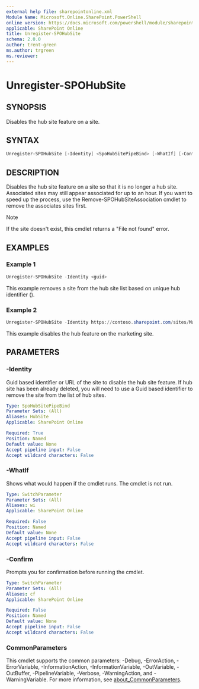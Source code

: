 ```yaml
---
external help file: sharepointonline.xml
Module Name: Microsoft.Online.SharePoint.PowerShell
online version: https://docs.microsoft.com/powershell/module/sharepoint-online/unregister-spohubsite
applicable: SharePoint Online
title: Unregister-SPOHubSite
schema: 2.0.0
author: trent-green
ms.author: trgreen
ms.reviewer:
---
```


# Unregister-SPOHubSite

## SYNOPSIS

Disables the hub site feature on a site.

## SYNTAX

```powershell
Unregister-SPOHubSite [-Identity] <SpoHubSitePipeBind> [-WhatIf] [-Confirm] [<CommonParameters>]
```

## DESCRIPTION

Disables the hub site feature on a site so that it is no longer a hub site. Associated sites may still appear associated for up to an hour. If you want to speed up the process, use the Remove-SPOHubSiteAssociation cmdlet to remove the associates sites first.

> [!NOTE]
> If the site doesn't exist, this cmdlet returns a "File not found" error.

## EXAMPLES

### Example 1

```powershell
Unregister-SPOHubSite -Identity <guid>
```

This example removes a site from the hub site list based on unique hub identifier (<guid>).

### Example 2

```powershell
Unregister-SPOHubSite -Identity https://contoso.sharepoint.com/sites/Marketing
```

This example disables the hub feature on the marketing site.

## PARAMETERS

### -Identity

Guid based identifier or URL of the site to disable the hub site feature. If hub site has been already deleted, you will need to use a Guid based identifier to remove the site from the list of hub sites.

```yaml
Type: SpoHubSitePipeBind
Parameter Sets: (All)
Aliases: HubSite
Applicable: SharePoint Online

Required: True
Position: Named
Default value: None
Accept pipeline input: False
Accept wildcard characters: False
```

### -WhatIf

Shows what would happen if the cmdlet runs. The cmdlet is not run.

```yaml
Type: SwitchParameter
Parameter Sets: (All)
Aliases: wi
Applicable: SharePoint Online

Required: False
Position: Named
Default value: None
Accept pipeline input: False
Accept wildcard characters: False
```

### -Confirm

Prompts you for confirmation before running the cmdlet.

```yaml
Type: SwitchParameter
Parameter Sets: (All)
Aliases: cf
Applicable: SharePoint Online

Required: False
Position: Named
Default value: None
Accept pipeline input: False
Accept wildcard characters: False
```

### CommonParameters

This cmdlet supports the common parameters: -Debug, -ErrorAction, -ErrorVariable, -InformationAction, -InformationVariable, -OutVariable, -OutBuffer, -PipelineVariable, -Verbose, -WarningAction, and -WarningVariable. For more information, see [about_CommonParameters](https://go.microsoft.com/fwlink/p/?LinkID=113216).
